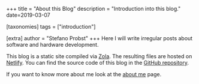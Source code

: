 +++
title = "About this Blog"
description = "Introduction into this blog."
date=2019-03-07

[taxonomies]
tags = ["introduction"]

[extra]
author = "Stefano Probst"
+++
Here I will write irregular posts about software and hardware development.

This blog is a static site compiled via [Zola](https://getzola.org/). The resulting files are hosted on [Netlify](https://netlify.com/). You can find the source code of this blog in the [GitHub repository](https://github.com/senden9/personal-blog).

If you want to know more about me look at the [about me](./aboutme/_index.md) page.
